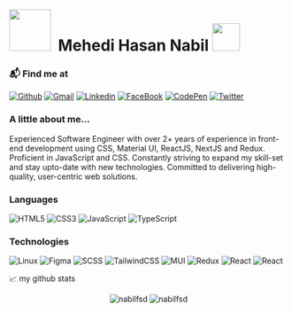 <h1>   
   <img src="https://github.com/Anmol-Baranwal/Cool-GIFs-For-GitHub/assets/74038190/42077049-1939-493e-9a19-47ca5db36643" width="75">&nbsp;
   <strong>Mehedi Hasan Nabil </strong>
   <img src="https://user-images.githubusercontent.com/74038190/235223599-0eadbd7c-c916-4f24-af9d-9242730e6172.gif" width="50" height="50">&nbsp;
</h3>

### 📬 Find me at
[![Github](http://img.shields.io/badge/-Github-black?style=flat-square&logo=github&link=https://github.com/nabilfsd/)](https://github.com/nabilfsd/) 
[![Gmail](https://img.shields.io/badge/-Gmail-d14836?style=flat-square&logo=Gmail&logoColor=white&link=mailto:nabil.the.fsd@gmail.com)](mailto:nabil.the.fsd@gmail.com)
[![Linkedin](https://img.shields.io/badge/-LinkedIn-blue?style=flat-square&logo=Linkedin&logoColor=white&link=https://www.linkedin.com/in/nabilfsd/)](https://www.linkedin.com/in/nabilfsd)
[![FaceBook](https://img.shields.io/badge/-FaceBook-blue?style=flat-square&logo=FaceBook&logoColor=white&link=https://www.facebook.com/nabilfsd/)](https://www.facebook.com/nabilfsd)
[![CodePen](https://img.shields.io/badge/-codepen-black?style=flat-square&logo=codepen&logoColor=white&link=https://codepen.io/md-mehedi-hasan-nabil)](https://www.codepen.io/md-mehedi-hasan-nabil)
[![Twitter](https://img.shields.io/badge/-twitter-blue?style=flat-square&logo=twitter&logoColor=white&link=https://twitter.com/nabilfsd)](https://www.twitter.com/nabilfsd)


### A little about me...
Experienced Software Engineer with over 2+ years of experience in front-end development using CSS, Material UI, ReactJS, NextJS and Redux. Proficient in JavaScript and CSS.
Constantly striving to expand my skill-set and stay upto-date with new technologies. Committed to delivering high-quality, user-centric web solutions.


### Languages

![HTML5](https://img.shields.io/badge/-HTML5-000?&logo=HTML5)
![CSS3](https://img.shields.io/badge/-CSS3-000?&logo=CSS3)
![JavaScript](https://img.shields.io/badge/-JavaScript-000?&logo=JavaScript)
![TypeScript](https://img.shields.io/badge/-TypeScript-000?&logo=TypeScript)

### Technologies

![Linux](https://img.shields.io/badge/-Linux-000?&logo=Linux)
![Figma](https://img.shields.io/badge/-figma-000?&logo=figma)
![SCSS](https://img.shields.io/badge/-sass-000?&logo=sass)
![TailwindCSS](https://img.shields.io/badge/-TailwindCSS-000?&logo=TailwindCSS)
![MUI](https://img.shields.io/badge/-MUI-000?&logo=MUI)
![Redux](https://img.shields.io/badge/-Redux-000?&logo=Redux)
![React](https://img.shields.io/badge/-React-000?&logo=React)
![React](https://img.shields.io/badge/-next.js-000?&logo=next.js)

📈 my github stats

<p align="center"> <img src="https://github-readme-stats.vercel.app/api?username=nabilfsd&show_icons=true&theme=gotham" alt="nabilfsd" />
  <!-- wi*quL3fcV --><img src="https://github-readme-stats.vercel.app/api/top-langs/?username=nabilfsd&show_icons=true&theme=gotham" alt="nabilfsd" /></a>
